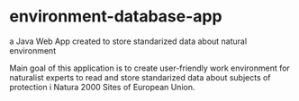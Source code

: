 # environment-database-app
a Java Web App created to store standarized data about natural environment

Main goal of this application is to create user-friendly work environment for naturalist experts to read and store standarized data about subjects of protection i Natura 2000 Sites of European Union.
